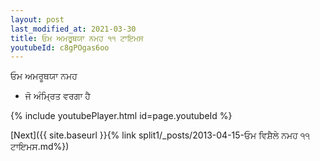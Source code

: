 ```yaml
---
layout: post
last_modified_at: 2021-03-30
title: ਓਮ ਅਮਰੂਥਯਾ ਨਮਹ ੧੧ ਟਾਇਮਸ
youtubeId: c8gPOgas6oo
---
```

 
 
 ਓਮ ਅਮਰੂਥਯਾ ਨਮਹ  
 
 -  ਜੋ ਅੰਮ੍ਰਿਤ ਵਰਗਾ ਹੈ 
 
  
 
  
 
 
 
 
 
 


{% include youtubePlayer.html id=page.youtubeId %}
 
[Next]({{ site.baseurl }}{% link  split1/_posts/2013-04-15-ਓਮ ਵਿਸ਼ੈਲੇ ਨਮਹ ੧੧ ਟਾਇਮਸ.md%})
 
